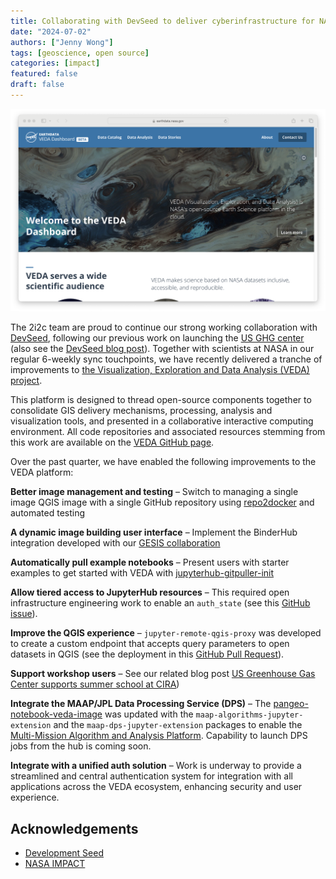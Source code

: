 ```yaml
---
title: Collaborating with DevSeed to deliver cyberinfrastructure for NASA VEDA
date: "2024-07-02"
authors: ["Jenny Wong"]
tags: [geoscience, open source]
categories: [impact]
featured: false
draft: false
---
```


![Landing page of the public-facing NASA VEDA dashboard](featured.png "The [VEDA dashboard](https://www.earthdata.nasa.gov/dashboard/)")

The 2i2c team are proud to continue our strong working collaboration with [DevSeed](https://developmentseed.org/), following our previous work on launching the [US GHG center](blog/2023/us-ghg-center-launches/index) (also see the [DevSeed blog post](https://developmentseed.org/blog/2023-12-14-ghg-center)). Together with scientists at NASA in our regular 6-weekly sync touchpoints, we have recently delivered a tranche of improvements to [the Visualization, Exploration and Data Analysis (VEDA) project](https://www.earthdata.nasa.gov/esds/veda).

This platform is designed to thread open-source components together to consolidate GIS delivery mechanisms, processing, analysis and visualization tools, and presented in a collaborative interactive computing environment. All code repositories and associated resources stemming from this work are available on the [VEDA GitHub page](https://github.com/NASA-IMPACT/VEDA/wiki).

Over the past quarter, we have enabled the following improvements to the VEDA platform:

**Better image management and testing** – Switch to managing a single image QGIS image with a single GitHub repository using [repo2docker](https://repo2docker.readthedocs.io/en/latest/) and automated testing

**A dynamic image building user interface** – Implement the BinderHub integration developed with our [GESIS collaboration](blog/2024/jupyterhub-binderhub-gesis/index)

**Automatically pull example notebooks** – Present users with starter examples to get started with VEDA with [jupyterhub-gitpuller-init](https://github.com/NASA-IMPACT/jupyterhub-gitpuller-init)

**Allow tiered access to JupyterHub resources** – This required open infrastructure engineering work to enable an `auth_state` (see this [GitHub issue](https://github.com/2i2c-org/infrastructure/issues/4279)).

**Improve the QGIS experience** – `jupyter-remote-qgis-proxy` was developed to create a custom endpoint that accepts query parameters to open datasets in QGIS (see the deployment in this [GitHub Pull Request](https://github.com/2i2c-org/infrastructure/pull/4299)).

<!-- TBC: Insert demo video -->

**Support workshop users** – See our related blog post [US Greenhouse Gas Center supports summer school at CIRA](blog/2024/ghg-summer-school/index))

**Integrate the MAAP/JPL Data Processing Service (DPS)** – The [pangeo-notebook-veda-image](https://github.com/NASA-IMPACT/pangeo-notebook-veda-image) was updated with the `maap-algorithms-jupyter-extension` and the `maap-dps-jupyter-extension` packages to enable the [Multi-Mission Algorithm and Analysis Platform](https://docs.maap-project.org/en/latest/getting_started/about_maap.html). Capability to launch DPS jobs from the hub is coming soon.

**Integrate with a unified auth solution** – Work is underway to provide a streamlined and central authentication system for integration with all applications across the VEDA ecosystem, enhancing security and user experience.

<!-- TBC: Insert a quote from 2i2c about the collaboration -->

<!-- TBC: Insert a quote from DevSeed about the collaboration -->

<!-- TBC: Insert a quote from NASA about the collaboration -->

## Acknowledgements

- [Development Seed](https://developmentseed.org/)
- [NASA IMPACT](https://impact.earthdata.nasa.gov/)
